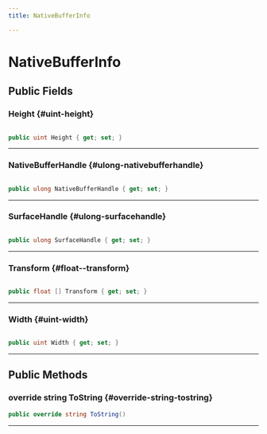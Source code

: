```yaml
---
title: NativeBufferInfo

---
```


# NativeBufferInfo










## Public Fields

### Height {#uint-height}

```csharp

public uint Height { get; set; }

```






-----------

### NativeBufferHandle {#ulong-nativebufferhandle}

```csharp

public ulong NativeBufferHandle { get; set; }

```






-----------

### SurfaceHandle {#ulong-surfacehandle}

```csharp

public ulong SurfaceHandle { get; set; }

```






-----------

### Transform {#float--transform}

```csharp

public float [] Transform { get; set; }

```






-----------

### Width {#uint-width}

```csharp

public uint Width { get; set; }

```






-----------

## Public Methods

### override string ToString {#override-string-tostring}

```csharp
public override string ToString()
```






-----------

